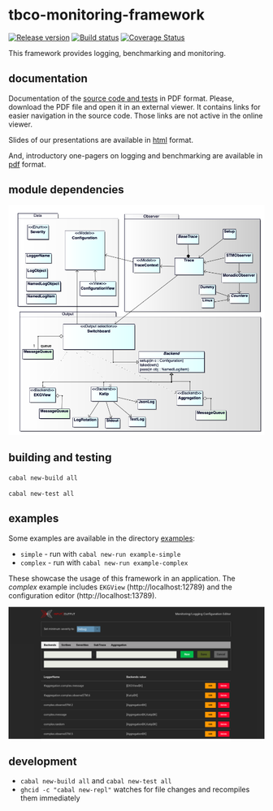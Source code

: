 # tbco-monitoring-framework

[![Release version](https://img.shields.io/github/release-pre/The-Blockchain-Company/tbco-monitoring-framework.svg)](https://github.com/The-Blockchain-Company/tbco-monitoring-framework/releases)
[![Build status](https://badge.buildkite.com/1cc7939a1fed4972c15b8f87d510e0404b0eb65d73cfd1e30b.svg?branch=master)](https://buildkite.com/The-Blockchain-Company/tbco-monitoring-framework)
[![Coverage Status](https://coveralls.io/repos/github/The-Blockchain-Company/tbco-monitoring-framework/badge.svg?branch=master)](https://coveralls.io/github/The-Blockchain-Company/tbco-monitoring-framework?branch=master)

This framework provides logging, benchmarking and monitoring.

## documentation

Documentation of the [source code and tests](https://github.com/The-Blockchain-Company/tbco-monitoring-framework/wiki/GodXCoin-Monitoring.pdf) in PDF format. Please, download the PDF file and open it in an external viewer. It contains links for easier navigation in the source code. Those links are not active in the online viewer.

Slides of our presentations are available in [html](https://The-Blockchain-Company.github.io/tbco-monitoring-framework/) format.

And, introductory one-pagers on logging and benchmarking are available in [pdf](https://The-Blockchain-Company.github.io/tbco-monitoring-framework/) format.

## module dependencies

![Overview of modules](docs/OverviewModules.png)

## building and testing

`cabal new-build all`

`cabal new-test all`

## examples
Some examples are available in the directory [examples](https://github.com/The-Blockchain-Company/tbco-monitoring-framework/tree/master/tbco-monitoring/examples):
* `simple`  -  run with `cabal new-run example-simple`
* `complex`  -  run with `cabal new-run example-complex`

These showcase the usage of this framework in an application. The *complex* example includes `EKGView` (http://localhost:12789) and the configuration editor (http://localhost:13789).

![Edit runtime configuration](docs/ConfigEditor.png)


## development

* `cabal new-build all` and `cabal new-test all`
* `ghcid -c "cabal new-repl"` watches for file changes and recompiles them immediately
